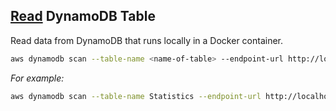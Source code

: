 ## [Read](https://docs.aws.amazon.com/amazondynamodb/latest/developerguide/Scan.html) DynamoDB Table

Read data from DynamoDB that runs locally in a Docker container.

```bash
aws dynamodb scan --table-name <name-of-table> --endpoint-url http://localhost:8000
```

_For example:_

```bash
aws dynamodb scan --table-name Statistics --endpoint-url http://localhost:8000
```